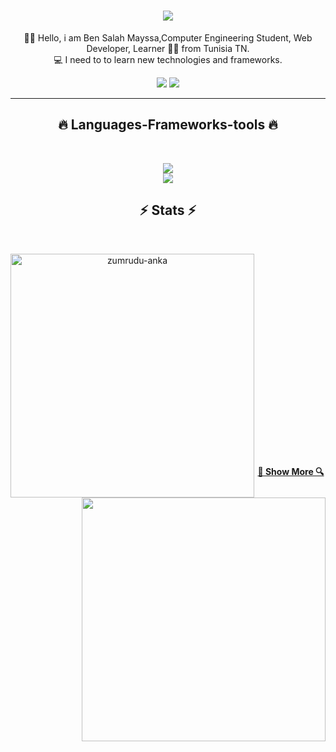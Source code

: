 <h1 align="center">
  <a href="https://git.io/typing-svg">
    <img src="https://readme-typing-svg.herokuapp.com/?lines=Hello+World!+👋;+I'm+Mayssa+Ben+Salah!;&center=true&size=30">
  </a>
</h1>
<p align="center">
  👨‍💻  Hello, i am Ben Salah Mayssa,Computer Engineering Student, Web Developer, Learner 👨‍💻 from Tunisia TN.
   <br>
  💻 I need to to learn new technologies and frameworks.
  <br>
</p>
<div align="center"> 
  <a href = "mailto:mayssa.bensalah@etudiant-isi.utm.tn"><img src="https://img.shields.io/badge/-Gmail-%23333?style=for-the-badge&logo=gmail&logoColor=white" target="_blank"></a>
  <a href="https://www.linkedin.com/in/mayssa-ben-salah-9274a4220/" target="_blank"><img src="https://img.shields.io/badge/-LinkedIn-%230077B5?style=for-the-badge&logo=linkedin&logoColor=white" target="_blank"></a> 
</div>
<hr>
<h2 align="center">🔥 Languages-Frameworks-tools 🔥</h2>
<br>
<p align="center">
  <a href="https://skillicons.dev">
    <img src="https://skillicons.dev/icons?i=github,stackoverflow,photoshop,illustrator,pr,vscode,mysql" /><br>
    <img src="https://skillicons.dev/icons?i=html,css,bootstrap,javascript,php,laravel,angular,vuejs,nodejs,spring,java,python,c,c++" />
  </a>
</p>

<h2 align="center">⚡ Stats ⚡</h2>
<br>
<p align=center>
  <div align=center>
    <a title="Go to Source">
      <img align="left" width=390 src="https://github-readme-streak-stats.herokuapp.com/?user=mayssa979&theme=react&border=61dafb&hide_border=true" alt="zumrudu-anka" />
    </a>
    <a  title="Go to Source">
      <img align="right" width=390 src="https://github-readme-stats.vercel.app/api?username=mayssa979&show_icons=true&theme=react&border_color=61dafb&hide_border=true" />
    </a>
  </div>
  <br><br><br><br><br><br><br><br><br>
  <div align=center>
      <!--img width=325 align="center" src="https://github-readme-stats.vercel.app/api/top-langs/?username=mayssa979&hide=c%23,powershell,Mathematica,Ruby,Objective-C,Objective-C%2b%2b,Cuda&title_color=61dafb&text_color=ffffff&icon_color=61dafb&bg_color=20232a&langs_count=8&layout=compact&border_color=61dafb&hide_border=true" /-->
    </a>
  </div>
  <br>
  <br>
  <br></p>


<br><br><br><br><br><br>

<h4 align="center">
  <a href="https://github.com/mayssa979?tab=repositories" title="Show Repositories">🔎 Show More 🔍</a>
</h4>
